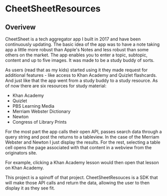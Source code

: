 # CheetSheetResources

## Overivew

CheetSheet is a tech aggregator app I built in 2017 and have been continuously updating. The basic idea of the app was to have a note taking app a little more robust than Apple's Notes and less robust than some others on the market. The app enables you to enter a topic, subtopic, content and up to five images. It was made to be a study buddy of sorts. 

As users (read that as my kids) started using it they made request for additional features - like access to Khan Academy and Quizlet flashcards. And just like that the app went from a study buddy to a study resource. As of now there are six resources for study material: 

* Khan Academy 
* Quizlet
* PBS Learning Media
* Merriam Webster Dictionary
* Newton
* Congress of Library Prints

For the most part the app calls their open API, passes search data through a query string and post the returns to a tableview. In the case of the Merriam Webster and Newton I just display the results. For the rest, selecting a table cell opens the page associated with that content in a webview from the originators site. 

For example, clicking a Khan Academy lesson would then open that lesson on Khan Academy. 

This project is a spinoff of that project. CheetSheetResouces is a SDK that will make those API calls and return the data, allowing the user to then display it as they see fit. 